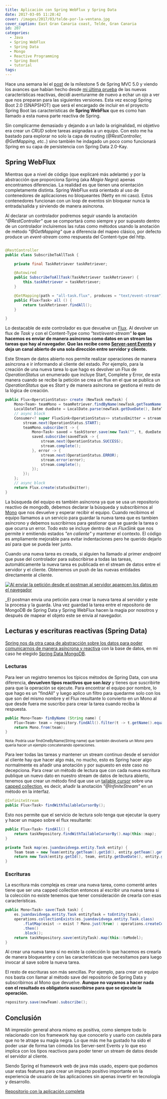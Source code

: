 ```yaml
---
title: Aplicación con Spring WebFlux y Spring Data
date: 2017-03-05 11:28:42
cover: /images/2017/03/telde-por-la-ventana.jpg
cover_caption: East Gran Canaria coast, Telde, Gran Canaria
id: 207
categories:
  - Java
  - Spring WebFlux
  - Spring Data
  - Mongo
  - Reactive Programming
  - Spring Boot
  - tutorial
tags:
---
```


Hace una semana leí el [post](https://spring.io/blog/2017/02/23/spring-framework-5-0-m5-update) de la milestone 5 de Spring MVC 5.0 y viendo los avances que habían hecho desde [mi última prueba](https://github.com/jdvr/spring-5-m2-reactive-web-app) de las nuevas características reactivas, decidí aventurarme de nuevo a echar un ojo a ver que nos preparan para las siguientes versiones. Esta vez escogí Spring Boot 2.0 (SNAPSHOT) que será el encargado de incluir en el proyecto Spring Boot las características de **Spring WebFlux** que es como han llamado a esta nueva parte reactiva de Spring.

Sin complicarme demasiado y dejando a un lado la originalidad, mi objetivo era crear un _CRUD_ sobre tareas asignadas a un equipo. Con esto me ha bastado para explorar no solo la capa de routing (_@RestController, @GetMapping, etc.._) sino  también he indagado un poco como funcionará Spring en su capa de persistencia con Spring Data 2.0-Kay.

## Spring WebFlux

Mientras que a nivel de código (que explicaré más adelante) y por la abstracción que proporciona Spring (aka _Magia Negra_) apenas encontramos diferencias. La realidad es que tienen una orientación completamente distinta. Spring WebFlux está orientado al uso de contenedores de aplicaciones no bloqueantes (Netty en mi caso). Estos contenedores funcionan con un  loop de eventos sin bloquear nunca la entrada/salida y sirviendo de manera asíncrona.

Al declarar un controlador podremos seguir usando la anotación _"@RestController"_ que se comportará como siempre y por supuesto dentro de un controlador incluiremos las rutas como métodos usando la anotación de método _"@GetMapping"_ que a diferencia del mapeo clásico, por defecto     produce un _event-stream_ como respuesta del Content-type del http.

```java Controlador para cargar todas las tareas existentes

@RestController
public class SubscribeToAllTask {

    private final TaskRetriever taskRetriever;

    @Autowired
    public SubscribeToAllTask(TaskRetriever taskRetriever) {
        this.taskRetriever = taskRetriever;
    }

    @GetMapping(path = "all-task.flux", produces = "text/event-stream")
    public Flux<Task> all () {
        return taskRetriever.findAll();
    }

}

```

Lo destacable de este controlador es que devuelve un [Flux](https://github.com/reactor/reactor-core#flux). Al devolver un flux de _Task_ y con el Content-Type como _"text/event-stream"_ **lo que hacemos es enviar de manera asíncrona como datos en un stream las tareas que hay al navegador. Que las recibe como [Server-sent Events](https://en.wikipedia.org/wiki/Server-sent_events) y deja un canal abierto de una sola dirección entre servidor y cliente.**

Este Stream de datos abierto nos permite realizar operaciones de manera asíncrona e ir informando al cliente del estado. Por ejemplo, para la creación de una nueva tarea lo que hago es devolver un Flux de _OperationStatus_ un enumerado que incluye Start, Complete y Error, de esta manera cuando se recibe la petición se crea un flux en el que se publica un _OperationStatus_ que es _Start_ y de manera asíncrona se gestiona el resto de la lógica de creación.

```java Lógica para crear una tarea
public Flux<OperationStatus> create (NewTask newTask) {
    Mono<Team> teamMono = teamRetriever.findByName(newTask.getTeamName());
    LocalDateTime dueDate = LocalDate.parse(newTask.getDueDate(), DateTimeFormatter.ISO_LOCAL_DATE).atStartOfDay();
    // async block
    Consumer<? super FluxSink<OperationStatus>> statusEmitter = stream -> {
        stream.next(OperationStatus.START); 
        teamMono.subscribe(t -> {
            Mono<Task> saved = taskStorer.save(new Task("", t, dueDate, newTask.getTitle()));
            saved.subscribe(savedTask -> {
                stream.next(OperationStatus.SUCCESS); 
                stream.complete(); 
            }, error -> {
                stream.next(OperationStatus.ERROR);
                stream.error(error);
                stream.complete();
            });
        });
    };
    // async block
    return Flux.create(statusEmitter);
}

```

La búsqueda del equipo es también asíncrona ya que se usa un repositorio reactivo de mongodb, debemos declarar la  búsqueda y subscribirnos al [Mono](https://github.com/reactor/reactor-core#mono) que nos devuelve y esperar recibir el equipo. Cuando recibimos el equipo llamamos a un servicio para guardar la nueva tarea que es tambien asíncrono y debemos suscribirnos para gestionar que se guarde la tarea o que ocurra un error. Todo esto se incluye dentro de un _FluxSink_ que nos permite ir emitiendo estados _"en caliente"_ y mantener el contexto. El código es ampliamente mejorable para evitar indentaciones pero he querido dejarlo así para que se pueda leer junto.

Cuando una nueva tarea es creada, si alguien ha llamado al primer _endpoint_ que puse del controlador para subscribirse a todas las tareas, automáticamente la nueva tarea es publicada en el stream de datos entre el servidor y el cliente. Obtenemos un push de las nuevas entidades directamente al cliente.

[![Al enviar la petición desde el postman al servidor aparecen los datos en el navegador](/images/2017/03/1-1.gif)](/images/2017/03/1-1.gif)

_El postman envia una petición para crear la nueva tarea al servidor y este la procesa y la guarda. Una vez guardad la tarea entre el repositorio de MongoDB de Spring Data y Spring WebFlux hacen la magia por nosotros y después de mapear el objeto este se envia al navegador.

## Lecturas y escrituras reactivas (Spring Data)

[Spring nos da otra capa de abstracción sobre los datos para poder comunicarnos de manera asíncrona y reactiva](https://spring.io/blog/2016/11/28/going-reactive-with-spring-data) con la base de datos, en mi caso he elegido [Spring Data MongoDB](http://projects.spring.io/spring-data-mongodb/).

### Lecturas

Para leer un registro tenemos los típicos métodos de Spring Data, con una diferencia, **devuelven tipos reactivos que son _lazy_** y tienes que suscribirte para que la operación se ejecute. Para encontrar el equipo por nombre, lo que hago es un "findAll" y luego aplico un filtro para quedarme solo con los que son del mismo nombre y el Flux resultante lo convierto en un Mono al que desde fuera me suscribo para crear la tarea cuando reciba la respuesta.

```java Encontrar un equipo por nombre
public Mono<Team> finByName (String name) {
    Flux<Team> team = repository.findAll().filter(t -> t.getName().equals(name)).map(et -> new Team(et.getId(), et.getName()));
    return Mono.from(team);
}
```
<sup>Nota: Podría usar findOneByName(String name) que también devolvería un Mono pero quería hacer un ejemplo concatenando operaciones.</sup>

Para leer todas las tareas y mantener un stream continuo desde el servidor al cliente hay que hacer algo más, no mucho, esto es Spring hacer algo normalmente es añadir una anotación y por supuesto en este caso no decepciona. Para crear un método de lectura que con cada nueva escritura publique un nuevo dato en nuestro stream de datos de lectura abierto, tenemos que crear un método find que use un [tailable cursor](https://docs.mongodb.com/manual/core/tailable-cursors/) sobre una [capped collection](https://docs.mongodb.com/manual/core/capped-collections/), es decir, añadir la anotación _"@InfiniteStream"_ en un método en la interfaz.

```java Método de lectura que mantiene un cursor para publicar nuevos elementos
@InfiniteStream
public Flux<Task> findWithTailableCursorBy();

```

Esto nos permite que el servicio de lectura solo tenga que ejecutar la query y hacer un mapeo sobre el flux resultante:

```java Leer todo los elementos de una colección y mapear la entidad al objeto de modelo
public Flux<Task> findAll() {
    return taskRepository.findWithTailableCursorBy().map(this::map);
}

private Task map(es.juandavidvega.entity.Task entity) {
    Team team = new Team(entity.getTeam().getId(), entity.getTeam().getName());
    return new Task(entity.getId(), team, entity.getDueDate(), entity.getTitle());
}
```

### Escrituras

La escritura más compleja es crear una nueva tarea, como comenté antes tiene que ser una capped collection entonces al escribir una nueva tarea si la colección no existe tenemos que tener consideración de crearla con esas características.

```java Crear una tarea cuando no existe la colección
public Mono<Task> save(Task task) {
    es.juandavidvega.entity.Task entityTask = toEntity(task);
    operations.collectionExists(es.juandavidvega.entity.Task.class)
        .flatMap(exist -> exist ? Mono.just(true) : operations.createCollection(es.juandavidvega.entity.Task.class, new CollectionOptions(1024 * 1024, 1000, true)))
        .then()
        .block();
    return taskRepository.save(entityTask).map(this::toModel);
}
```

Al crear una nueva tarea si no existe la colección lo que hacemos es crearla de manera bloqueante y con las características que necesitamos para luego invocar  al save sobre la nueva tarea.

El resto de escrituras son más sencillas. Por ejemplo, para crear un equipo nos basta con llamar al método save del repositorio de Spring Data y subscribirnos al Mono que devuelve. **Aunque no vayamos a hacer nada con el resultado es obligatorio suscribirse para que se ejecute la operación.**


 ```java Escritura más sencilla
 repository.save(newTeam).subscribe();
 ```

## Conclusión

Mi impresión general ahora mismo es positiva, como siempre todo lo relacionado con los framework hay que conocerlo y usarlo con cautela para que no te atrape su magia negra. Lo que más me ha gustado ha sido el poder usar de forma tan cómoda los Server-sent Events y lo que eso implica con los tipos reactivos para poder tener un stream de datos desde el servidor al cliente.

Siendo Spring el framework web de java más usado, espero que podamos usar estas features para crear un impacto positivo importante en la experiencia de usuario de las aplicaciones sin apenas invertir en tecnología y desarrollo.


[Repositorio con la aplicación completa](https://github.com/jdvr/reactive-task-manager)

